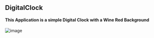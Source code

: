 
## DigitalClock




#### This Application is a simple Digital Clock with a Wine Red Background
  
   ![image](https://user-images.githubusercontent.com/120993360/233973015-88a81599-e497-403c-bb52-7ea7f83a4f71.png)
